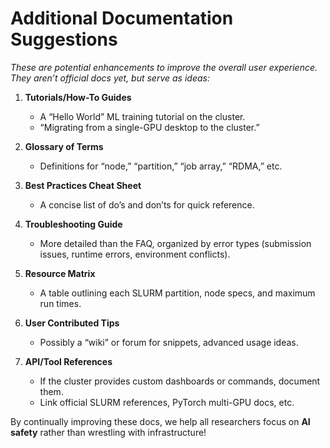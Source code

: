 # Additional Documentation Suggestions

_These are potential enhancements to improve the overall user experience. They aren’t official docs yet, but serve as ideas:_

1. **Tutorials/How-To Guides**  
   - A “Hello World” ML training tutorial on the cluster.
   - “Migrating from a single-GPU desktop to the cluster.”

2. **Glossary of Terms**  
   - Definitions for “node,” “partition,” “job array,” “RDMA,” etc.

3. **Best Practices Cheat Sheet**  
   - A concise list of do’s and don’ts for quick reference.

4. **Troubleshooting Guide**  
   - More detailed than the FAQ, organized by error types (submission issues, runtime errors, environment conflicts).

5. **Resource Matrix**  
   - A table outlining each SLURM partition, node specs, and maximum run times.

6. **User Contributed Tips**  
   - Possibly a “wiki” or forum for snippets, advanced usage ideas.

7. **API/Tool References**  
   - If the cluster provides custom dashboards or commands, document them.  
   - Link official SLURM references, PyTorch multi-GPU docs, etc.

By continually improving these docs, we help all researchers focus on **AI safety** rather than wrestling with infrastructure!